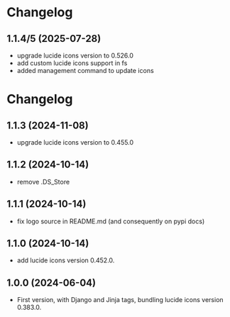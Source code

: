 # Changelog
## 1.1.4/5 (2025-07-28)

* upgrade lucide icons version to 0.526.0
* add custom lucide icons support in fs
* added management command to update icons

# Changelog
## 1.1.3 (2024-11-08)

* upgrade lucide icons version to 0.455.0

## 1.1.2 (2024-10-14)

* remove .DS_Store

## 1.1.1 (2024-10-14)

* fix logo source in README.md (and consequently on pypi docs)

## 1.1.0 (2024-10-14)

* add lucide icons version 0.452.0.

## 1.0.0 (2024-06-04)

* First version, with Django and Jinja tags, bundling lucide icons version 0.383.0.
